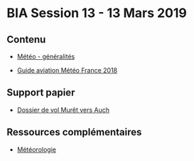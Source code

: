# BIA Session 13 - 13 Mars 2019

## Contenu

* [Météo - généralités](../themes/support/MTO-BIA-MPo-1.pdf)


* [Guide aviation Météo France 2018](../themes/support/GuideAviation2018.pdf)

## Support papier
* [Dossier de vol Murêt vers Auch](../themes/support/Dossier-LFBR-LFDH.pdf)

## Ressources complémentaires
* [Météorologie](../ressources/meteo.md)
